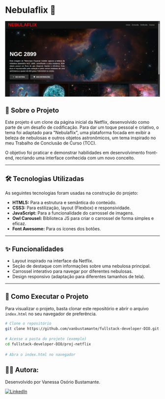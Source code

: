 # Nebulaflix 🌌

![Print da tela do Nebulaflix](./docs/print_nebulaflix.png)  

## 📖 Sobre o Projeto

Este projeto é um clone da página inicial da Netflix, desenvolvido como parte de um desafio de codificação. Para dar um toque pessoal e criativo, o tema foi adaptado para "Nebulaflix", uma plataforma focada em exibir a beleza de nebulosas e outros objetos astronômicos, um tema inspirado no meu Trabalho de Conclusão de Curso (TCC).

O objetivo foi praticar e demonstrar habilidades em desenvolvimento front-end, recriando uma interface conhecida com um novo conceito.

---

## 🛠️ Tecnologias Utilizadas

As seguintes tecnologias foram usadas na construção do projeto:

* **HTML5:** Para a estrutura e semântica do conteúdo.
* **CSS3:** Para estilização, layout (Flexbox) e responsividade.
* **JavaScript:** Para a funcionalidade do carrossel de imagens.
* **Owl Carousel:** Biblioteca JS para criar o carrossel de forma simples e eficaz.
* **Font Awesome:** Para os ícones dos botões.

---

## ✨ Funcionalidades

* Layout inspirado na interface da Netflix.
* Seção de destaque com informações sobre uma nebulosa principal.
* Carrossel interativo para navegar por diferentes nebulosas.
* Design responsivo (adaptação para diferentes tamanhos de tela).

---

## 🚀 Como Executar o Projeto

Para visualizar o projeto, basta clonar este repositório e abrir o arquivo `index.html` no seu navegador de preferência.

```bash
# Clone o repositório
git clone https://github.com/vanbustamante/fullstack-developer-DIO.git

# Acesse a pasta do projeto (exemplo)
cd fullstack-developer-DIO/proj-netflix

# Abra o index.html no navegador
```

## 👨‍💻 Autora:
Desenvolvido por Vanessa Osório Bustamante.

<a href="https://www.linkedin.com/in/vanessaosoriobustamante/" target="_blank">
    <img src="https://img.shields.io/badge/LinkedIn-0077B5?style=for-the-badge&logo=linkedin&logoColor=white" alt="LinkedIn">
</a>
